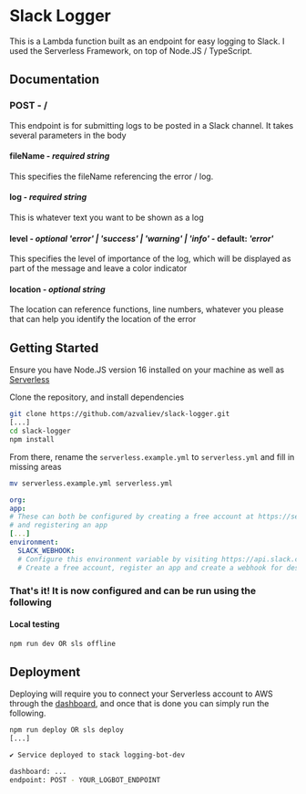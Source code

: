 # Slack Logger
This is a Lambda function built as an endpoint for easy logging to Slack. I used the Serverless Framework, on top of Node.JS / TypeScript.

## Documentation

### POST - /

This endpoint is for submitting logs to be posted in a Slack channel. It takes several parameters in the body

#### fileName - *required string*
This specifies the fileName referencing the error / log.

#### log - *required string*
This is whatever text you want to be shown as a log

#### level - *optional 'error' | 'success' | 'warning' | 'info'* - default: *'error'*
This specifies the level of importance of the log, which will be displayed as part of the message and leave a color indicator

#### location - *optional string*
The location can reference functions, line numbers, whatever you please that can help you identify the location of the error

## Getting Started

Ensure you have Node.JS version 16 installed on your machine as well as [Serverless](https://www.serverless.com/framework/docs/getting-started)

Clone the repository, and install dependencies
```bash
git clone https://github.com/azvaliev/slack-logger.git
[...]
cd slack-logger
npm install
```

From there, rename the `serverless.example.yml` to `serverless.yml` and fill in missing areas
```bash
mv serverless.example.yml serverless.yml
```
```yml
org: 
app: 
# These can both be configured by creating a free account at https://serverless.com/
# and registering an app
[...]
environment:
  SLACK_WEBHOOK:
  # Configure this environment variable by visiting https://api.slack.com/apps/
  # Create a free account, register an app and create a webhook for desired channel for bot
```

### That's it! It is now configured and can be run using the following

#### Local testing

```bash
npm run dev OR sls offline
```

## Deployment

Deploying will require you to connect your Serverless account to AWS through the [dashboard](https://app.serverless.com/), and once that is done you can simply run the following.
```bash
npm run deploy OR sls deploy
[...]

✔ Service deployed to stack logging-bot-dev

dashboard: ...
endpoint: POST - YOUR_LOGBOT_ENDPOINT

```
